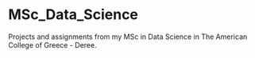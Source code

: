 # MSc_Data_Science
Projects and assignments from my MSc in Data Science in The American College of Greece - Deree.
